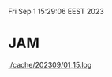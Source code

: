 Fri Sep  1 15:29:06 EEST 2023
# JAM
<a href='./cache/202309/01_15.log'>./cache/202309/01_15.log</a>
